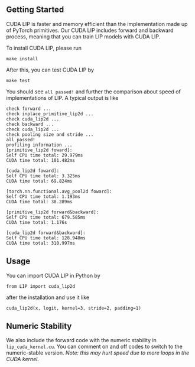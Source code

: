 ## Getting Started
CUDA LIP is faster and memory efficient than the implementation made up of PyTorch primitives. Our CUDA LIP includes forward and backward process, meaning that you can train LIP models with CUDA LIP.

To install CUDA LIP, please run
```
make install
```

After this, you can test CUDA LIP by
```
make test
```
You should see `all passed!` and further the comparison about speed of implementations of LIP. A typical output is like
```
check forward ...
check inplace_primitive_lip2d ...
check cuda_lip2d ...
check backward ...
check cuda_lip2d ...
check pooling size and stride ...
all passed!
profiling information ...
[primitive_lip2d foward]:
Self CPU time total: 29.979ms
CUDA time total: 101.482ms

[cuda_lip2d foward]:
Self CPU time total: 3.325ms
CUDA time total: 69.824ms

[torch.nn.functional.avg_pool2d foward]:
Self CPU time total: 1.193ms
CUDA time total: 38.289ms

[primitive_lip2d forward&backward]:
Self CPU time total: 679.585ms
CUDA time total: 1.176s

[cuda_lip2d forward&backward]:
Self CPU time total: 128.948ms
CUDA time total: 310.997ms
```

## Usage
You can import CUDA LIP in Python by
```
from LIP import cuda_lip2d
```
after the installation and use it like
```
cuda_lip2d(x, logit, kernel=3, stride=2, padding=1)
```

## Numeric Stability
We also include the forward code with the numeric stability in `lip_cuda_kernel.cu`. You can comment on and off codes to switch to the numeric-stable version. *Note: this may hurt speed due to more loops in the CUDA kernel.*
